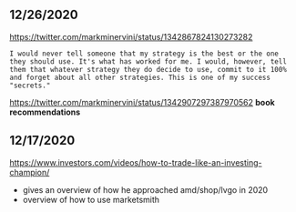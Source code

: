

## 12/26/2020
https://twitter.com/markminervini/status/1342867824130273282
```
I would never tell someone that my strategy is the best or the one they should use. It's what has worked for me. I would, however, tell them that whatever strategy they do decide to use, commit to it 100% and forget about all other strategies. This is one of my success "secrets."
```

https://twitter.com/markminervini/status/1342907297387970562
**book recommendations**


## 12/17/2020
https://www.investors.com/videos/how-to-trade-like-an-investing-champion/
- gives an overview of how he approached amd/shop/lvgo in 2020
- overview of how to use marketsmith
